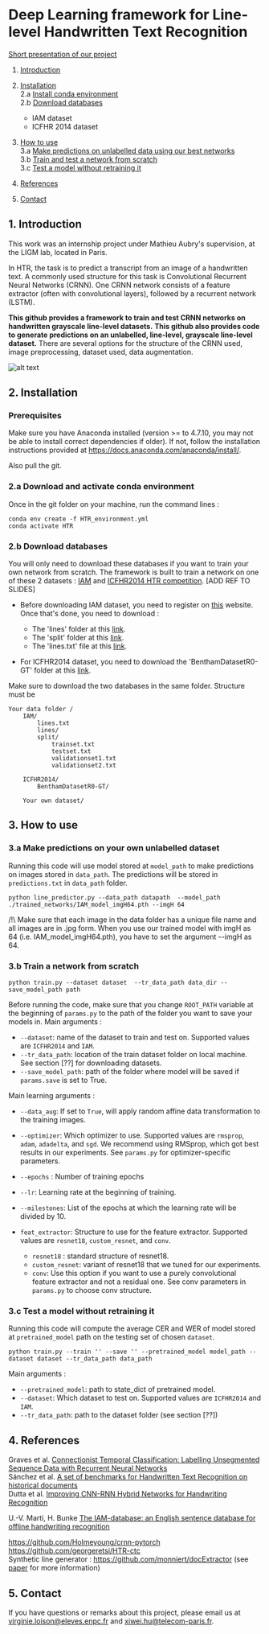 # Deep Learning framework for Line-level Handwritten Text Recognition

[Short presentation of our project](https://docs.google.com/presentation/d/12Z29QPWQubbgZ_PfHG1yqZ3Cal-d6sHWFJcZ0bJVxH8/edit?usp=sharing)

1. [Introduction](#1-introduction) 
    
2. [Installation](#2-installation) \
    2.a [Install conda environment](#2a-download--and-activate-conda-environment) \
    2.b [Download databases](#2b-download-databases)
    - IAM dataset
    - ICFHR 2014 dataset

3. [How to use](#3-how-to-use) \
    3.a [Make predictions on unlabelled data using our best networks](#3a-make-predictions-on-your-own-unlabelled-dataset) \
    3.b [Train and test a network from scratch](#3b-train-a-network-from-scratch)\
    3.c [Test a model without retraining it](#3c-test-a-model-without-retraining-it)

4. [References](#4-references)

5. [Contact](#5-contact)


## 1. Introduction 

This work was an internship project under Mathieu Aubry's supervision, at the LIGM lab, located in Paris. 

In HTR, the task is to predict a transcript from an image of a handwritten text. A commonly used structure for this task is Convolutional Recurrent Neural Networks (CRNN). 
One CRNN network consists of a feature extractor (often with convolutional layers), followed by a recurrent network (LSTM).

**This github provides a framework to train and test CRNN networks on handwritten grayscale line-level datasets.**
**This github also provides code to generate predictions on an unlabelled, line-level, grayscale line-level dataset.**
There are several options for the structure of the CRNN used, image preprocessing, dataset used, data augmentation. 

![alt text][image]

[image]: https://github.com/vloison/Handwritten_Text_Recognition/blob/master/crnn_image.PNG



## 2. Installation

### Prerequisites

Make sure you have Anaconda installed (version >= to 4.7.10, you may not be able to install correct dependencies if older). 
If not, follow the installation instructions provided at 
https://docs.anaconda.com/anaconda/install/.

Also pull the git. 


### 2.a Download  and activate conda environment
Once in the git folder on your machine, run the command lines :
``` 
conda env create -f HTR_environment.yml
conda activate HTR 
```   

### 2.b Download databases
You will only need to download these databases if you want to train your own network from scratch. The framework is built to train a network on one of these 2 datasets : 
[IAM](http://www.fki.inf.unibe.ch/databases/iam-handwriting-database) and [ICFHR2014 HTR competition](http://www.transcriptorium.eu/~htrcontest/contestICFHR2014/public_html/). [ADD REF TO SLIDES]
- Before downloading IAM dataset, you need to register on [this](http://www.fki.inf.unibe.ch/databases/iam-handwriting-database) website. Once that's done, you need to download : 
    - The 'lines' folder at this [link](http://www.fki.inf.unibe.ch/databases/iam-handwriting-database/download-the-iam-handwriting-database).
    - The 'split' folder at this [link](http://www.fki.inf.unibe.ch/DBs/iamDB/tasks/largeWriterIndependentTextLineRecognitionTask.zip).
    - The 'lines.txt' file at this [link](http://www.fki.inf.unibe.ch/DBs/iamDB/data/ascii/lines.txt).

- For ICFHR2014 dataset, you need to download the 'BenthamDatasetR0-GT' folder at this [link](https://zenodo.org/record/44519#.X0eXbHkzY2x).

Make sure to download the two databases in the same folder. Structure must be 
```
Your data folder / 
    IAM/
        lines.txt
        lines/
        split/
            trainset.txt
            testset.txt
            validationset1.txt
            validationset2.txt
            
    ICFHR2014/
        BenthamDatasetR0-GT/ 

    Your own dataset/
```


## 3. How to use

### 3.a Make predictions on your own unlabelled dataset

Running this code will use model stored at `model_path` to make predictions on images stored in `data_path`.
The predictions will be stored in `predictions.txt`  in `data_path` folder.

``` 
python line_predictor.py --data_path datapath  --model_path ./trained_networks/IAM_model_imgH64.pth --imgH 64
``` 
/!\ Make sure that each image in the data folder has a unique file name and all images are in .jpg form. When you use our trained model with imgH as 64 (i.e. IAM_model_imgH64.pth), you have to set the argument --imgH as 64.
### 3.b Train a network from scratch

``` 
python train.py --dataset dataset  --tr_data_path data_dir --save_model_path path
``` 
Before running the code, make sure that you change `ROOT_PATH` variable at the beginning of `params.py` to the path of the folder you want to save your models in. 
Main arguments : 
- `--dataset`: name of the dataset to train and test on. 
Supported values are `ICFHR2014` and `IAM`.
- `--tr_data_path`: location of the train dataset folder on local machine. See section [??] for downloading datasets.
- `--save_model_path`: path of the folder where model will be saved if `params.save` is set to True.

Main learning arguments : 
- `--data_aug`: If set to `True`, will apply random affine data transformation to the training images.
- `--optimizer`: Which optimizer to use. 
Supported values are `rmsprop`, `adam`, `adadelta`, and `sgd`. 
We recommend using RMSprop, which got best results in our experiments. See `params.py` for optimizer-specific parameters.

- `--epochs` : Number of training epochs
- `--lr`: Learning rate at the beginning of training.
- `--milestones`: List of the epochs at which the learning rate will be divided by 10. 

- `feat_extractor`: Structure to use for the feature extractor. Supported values are `resnet18`, `custom_resnet`, and `conv`.
    - `resnet18` : standard structure of resnet18. 
    - `custom_resnet`: variant of resnet18 that we tuned for our experiments. 
    - `conv`: Use this option if you want to use a purely convolutional feature extractor and not a residual one. 
    See conv parameters in `params.py` to choose conv structure.

### 3.c Test a model without retraining it
Running this code will compute the average CER and WER of model stored at `pretrained_model` path on the testing set of chosen `dataset`.
```
python train.py --train '' --save '' --pretrained_model model_path --dataset dataset --tr_data_path data_path 
```

Main arguments : 
- `--pretrained_model`: path to state_dict of pretrained model. 
- `--dataset`: Which dataset to test on. 
Supported values are `ICFHR2014` and `IAM`.
- `--tr_data_path`: path to the dataset folder (see section [??])
## 4. References
Graves et al. [Connectionist Temporal Classification: Labelling Unsegmented Sequence Data with Recurrent Neural Networks](https://mediatum.ub.tum.de/doc/1292048/file.pdf) \
Sánchez et al. [A set of benchmarks for Handwritten Text Recognition on historical documents](https://www.sciencedirect.com/science/article/abs/pii/S0031320319302006) \
Dutta et al. [Improving CNN-RNN Hybrid Networks for
Handwriting Recognition](http://cdn.iiit.ac.in/cdn/cvit.iiit.ac.in/images/ConferencePapers/2018/improving-cnn-rnn.pdf)

U.-V. Marti, H. Bunke [The IAM-database: an English sentence database for offline handwriting recognition](https://link.springer.com/article/10.1007/s100320200071)

https://github.com/Holmeyoung/crnn-pytorch \
https://github.com/georgeretsi/HTR-ctc \
Synthetic line generator : https://github.com/monniert/docExtractor (see [paper](http://imagine.enpc.fr/~monniert/docExtractor/docExtractor.pdf) for more information)


## 5. Contact
If you have questions or remarks about this project, please email us at [virginie.loison@eleves.enpc.fr]() and [xiwei.hu@telecom-paris.fr]().
